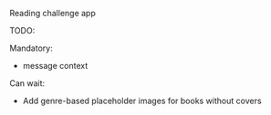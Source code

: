 Reading challenge app


TODO:

Mandatory:
- message context

Can wait:
- Add genre-based placeholder images for books without covers